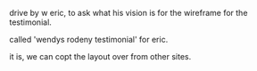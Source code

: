 drive by w eric, to ask what his vision is for the wireframe for the testimonial. 

called 'wendys rodeny testimonial' for eric.

it is, we can copt the layout over from other sites.